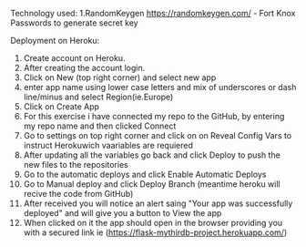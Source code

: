 Technology used:
1.RandomKeygen https://randomkeygen.com/ - Fort Knox Passwords to generate secret key


Deployment on Heroku:
1. Create account on Heroku. 
2. After creating the account login.
3. Click on New (top right corner) and select new app
4. enter app name using lower case letters and mix of underscores or dash line/minus and select Region(ie.Europe)
5. Click on Create App
6. For this exercise i have connected my repo to the GitHub, by entering my repo name and then clicked Connect
7. Go to settings on top right corner and click on on Reveal Config Vars to instruct Herokuwich vaariables are requiered
8. After updating all the variables go back and click Deploy to push the new files to the repositories
9. Go to the automatic deploys and click Enable Automatic Deploys 
10. Go to Manual deploy and click Deploy Branch (meantime heroku will recive the code from GitHub)
11. After received you will notice an alert saing "Your app was successfully deployed" and will give you a button to View the app
12. When clicked on it the app should open in the browser providing you with a secured link ie (https://flask-mythirdb-project.herokuapp.com/)